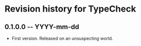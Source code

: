 # Revision history for TypeCheck

## 0.1.0.0 -- YYYY-mm-dd

* First version. Released on an unsuspecting world.
